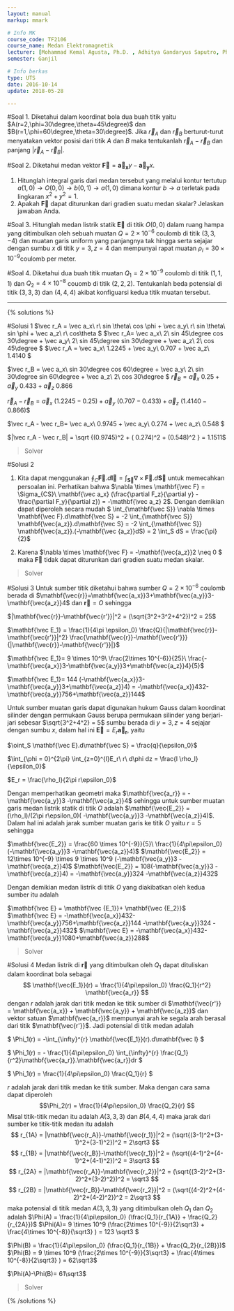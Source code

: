 ```yaml
---
layout: manual
markup: mmark

# Info MK
course_code: TF2106
course_name: Medan Elektromagnetik
lecturer: [Mohammad Kemal Agusta, Ph.D. , Adhitya Gandaryus Saputro, Ph.D.]
semester: Ganjil

# Info berkas
type: UTS
date: 2016-10-14
update: 2018-05-28

---
```

#Soal 1.
Diketahui dalam koordinat bola dua buah titik yaitu $A(r=2,\phi=30\degree,\theta=45\degree)$ dan $B(r=1,\phi=60\degree,\theta=30\degree)$. Jika $\vec r_A$ dan $\vec r_B$ berturut-turut menyatakan vektor posisi dari titik $A$ dan $B$ maka tentukanlah $\vec r_A - \vec r_B$ dan panjang $|\vec r_A - \vec r_B|$.

#Soal 2.
Diketahui medan vektor $\mathbf{\vec F} = \mathbf{\vec a_x}y-\mathbf{\vec a_y}x$.
1. Hitunglah integral garis dari medan tersebut yang melalui kontur tertutup $a(1,0) \rightarrow O(0,0)\rightarrow b(0,1) \rightarrow a(1,0)$ dimana kontur $b\rightarrow a$ terletak pada lingkaran $x^2+y^2=1$.
2. Apakah $\mathbf{\vec F}$ dapat diturunkan dari gradien suatu medan skalar? Jelaskan jawaban Anda.

#Soal 3.
Hitunglah medan listrik statik $\mathbf{\vec E}$ di titik $O(0,0)$ dalam ruang hampa yang ditimbulkan oleh sebuah muatan $Q = 2\times10^{-6}$ coulomb di titik $(3,3,-4)$ dan muatan garis uniform yang panjangnya tak hingga serta sejajar dengan sumbu $x$ di titik $y=3, z=4$ dan mempunyai rapat muatan $\rho_l = 30\times10^{-9}$coulomb per meter.

#Soal 4.
Diketahui dua buah titik muatan $Q_1 = 2\times10^{-9}$ coulomb di titik $(1,1,1)$ dan $Q_2 = 4\times10^{-8}$ couomb di titik $(2,2,2)$. Tentukanlah beda potensial di titik $(3,3,3)$ dan $(4,4,4)$ akibat konfiguarsi kedua titik muatan tersebut.

---
{% solutions %}

#Solusi 1
$\vec r_A = \vec a_x\ r\ sin \theta\ cos \phi + \vec a_y\ r\ sin \theta\ sin \phi + \vec a_z\ r\ cos\theta $
$\vec r_A= \vec a_x\ 2\ sin 45\degree  cos 30\degree + \vec a_y\ 2\ sin 45\degree sin 30\degree + \vec a_z\ 2\ cos 45\degree $
$\vec r_A = \vec a_x\ 1.2245 + \vec a_y\ 0.707 + \vec a_z\ 1.4140 $

$\vec r_B = \vec a_x\ sin 30\degree  cos 60\degree + \vec a_y\ 2\ sin 30\degree sin 60\degree + \vec a_z\ 2\ cos 30\degree $
$\vec r_B = \vec a_x\ 0.25 + \vec a_y\ 0.433 + \vec a_z\ 0.866$

$\vec r_A - \vec r_B = \vec a_x\ (1.2245-0.25) + \vec a_y\ (0.707 - 0.433) + \vec a_z\ (1.4140 - 0.866)$$

$\vec r_A - \vec r_B= \vec a_x\ 0.9745 + \vec a_y\ 0.274 + \vec a_z\ 0.548 $

$|\vec r_A - \vec r_B| = \sqrt {(0.9745)^2 + ( 0.274)^2 + (0.548)^2 } = 1.1511$
> Solver


#Solusi 2
1. Kita dapat menggunakan $\oint_C \mathbf {\vec F}.d\mathbf{\vec l} = \int_{\mathbf{\vec S}} \nabla \times \mathbf{\vec F}.d\mathbf{\vec S}$ untuk memecahkan persoalan ini.
Perhatikan bahwa $\nabla \times \mathbf{\vec F} = \Sigma_{CS}\ \mathbf{\vec a_x} (\frac{\partial F_z}{\partial y} - \frac{\partial F_y}{\partial z}) = -\mathbf{\vec a_z} 2$.
Dengan demikian dapat diperoleh secara mudah
$ \int_{\mathbf{\vec S}} \nabla \times \mathbf{\vec F}.d\mathbf{\vec S} = -2 \int_{\mathbf{\vec S}} \mathbf{\vec{a_z}}.d\mathbf{\vec S} = -2 \int_{\mathbf{\vec S}} \mathbf{\vec{a_z}}.(-\mathbf{\vec {a_z}}dS) = 2 \int_S dS = \frac{\pi}{2}$

2. Karena $\nabla \times \mathbf{\vec F} =  -\mathbf{\vec{a_z}}2 \neq 0 $ maka $\mathbf{\vec{F}}$ tidak dapat diturunkan dari gradien suatu medan skalar.
> Solver

#Solusi 3
Untuk sumber titik diketahui bahwa sumber $Q = 2 \times 10^{-6}$ coulomb berada di $\mathbf{\vec{r}}=\mathbf{\vec{a_x}}3+\mathbf{\vec{a_y}}3-\mathbf{\vec{a_z}}4$ dan $\mathbf{\vec r}=O$ sehingga

$|\mathbf{\vec{r}}-\mathbf{\vec{r'}}|^2 = (\sqrt{3^2+3^2+4^2})^2 = 25$

$\mathbf{\vec E_1} = \frac{1}{4\pi \epsilon_0} \frac{Q}{|\mathbf{\vec{r}}-\mathbf{\vec{r'}}|^2}
\frac{\mathbf{\vec{r}}-\mathbf{\vec{r'}}}{|\mathbf{\vec{r}}-\mathbf{\vec{r'}}|}$

$\mathbf{\vec E_1}= 9 \times 10^9\  \frac{2\times 10^{-6}}{25}\ \frac{-\mathbf{\vec{a_x}}3-\mathbf{\vec{a_y}}3+\mathbf{\vec{a_z}}4}{5}$

$\mathbf{\vec E_1}= 144 (-\mathbf{\vec{a_x}}3-\mathbf{\vec{a_y}}3+\mathbf{\vec{a_z}}4) = -\mathbf{\vec{a_x}}432-\mathbf{\vec{a_y}}756+\mathbf{\vec{a_z}}144$

Untuk sumber muatan garis dapat digunakan hukum Gauss dalam koordinat silinder dengan permukaan Gauss berupa permukaan silinder yang berjari-jari sebesar $\sqrt{3^2+4^2} = 5$ sumbu berada di $y=3,z=4$ sejajar dengan sumbu $x$, dalam hal ini $\mathbf{\vec E} = E_r \mathbf{\vec a_r}$, yaitu

$\oint_S \mathbf{\vec E}.d\mathbf{\vec S} = \frac{q}{\epsilon_0}$

$\int_{\phi = 0}^{2\pi} \int_{z=0}^{l}E_r\ r\ d\phi dz = \frac{l \rho_l}{\epsilon_0}$

$E_r = \frac{\rho_l}{2\pi r\epsilon_0}$

Dengan memperhatikan geometri maka $\mathbf{\vec{a_r}} = -\mathbf{\vec{a_y}}3 -\mathbf{\vec{a_z}}4$ sehingga untuk sumber muatan garis medan listrik statik di titik $O$ adalah $\mathbf{\vec{E_2}} = (\rho_l)/(2\pi r\epsilon_0)( -\mathbf{\vec{a_y}}3 -\mathbf{\vec{a_z}}4)$. Dalam hal ini adalah jarak sumber muatan garis ke titik $O$ yaitu $r=5$ sehingga

$\mathbf{\vec{E_2}} = \frac{60 \times 10^{-9}}{5}\ \frac{1}{4\pi\epsilon_0}(-\mathbf{\vec{a_y}}3 -\mathbf{\vec{a_z}}4)$
$\mathbf{\vec{E_2}} = 12\times 10^{-9} \times 9 \times 10^9 (-\mathbf{\vec{a_y}}3 -\mathbf{\vec{a_z}}4)$
$\mathbf{\vec{E_2}} = 108(-\mathbf{\vec{a_y}}3 -\mathbf{\vec{a_z}}4) = -\mathbf{\vec{a_y}}324 -\mathbf{\vec{a_z}}432$

Dengan demikian medan listrik di titik $O$ yang diakibatkan oleh kedua sumber itu adalah

$\mathbf{\vec E} = \mathbf{\vec {E_1}}+
\mathbf{\vec {E_2}}$
$\mathbf{\vec E} = -\mathbf{\vec{a_x}}432-\mathbf{\vec{a_y}}756+\mathbf{\vec{a_z}}144 -\mathbf{\vec{a_y}}324 -\mathbf{\vec{a_z}}432$
$\mathbf{\vec E} = -\mathbf{\vec{a_x}}432-\mathbf{\vec{a_y}}1080+\mathbf{\vec{a_z}}288$
> Solver

#Solusi 4
Medan listrik di $\mathbf{\vec r}$ yang ditimbulkan oleh $Q_1$ dapat dituliskan dalam koordinat bola sebagai
$$ \mathbf{\vec{E_1}}(r) = \frac{1}{4\pi\epsilon_0} \frac{Q_1}{r^2} \mathbf{\vec{a_r}} $$
dengan $r$ adalah jarak dari titik medan ke titik sumber di $\mathbf{\vec{r'}} = \mathbf{\vec{a_x}} + \mathbf{\vec{a_y}} + \mathbf{\vec{a_z}}$ dan vektor satuan $\mathbf{\vec{a_r}}$ mempunyai arah ke segala arah berasal dari titik $\mathbf{\vec{r'}}$. Jadi potensial di titik medan adalah

$ \Phi_1(r) = -\int_{\infty}^{r} \mathbf{\vec{E_1}}(r).d\mathbf{\vec l} $

$ \Phi_1(r) = - \frac{1}{4\pi\epsilon_0} \int_{\infty}^{r} \frac{Q_1}{r^2}\mathbf{\vec{a_r}}.\mathbf{\vec{a_r}}dr $

$ \Phi_1(r) = \frac{1}{4\pi\epsilon_0} \frac{Q_1}{r} $

$r$ adalah jarak dari titik medan ke titik sumber. Maka dengan cara sama dapat diperoleh
$$\Phi_2(r) = \frac{1}{4\pi\epsilon_0} \frac{Q_2}{r}
$$
Misal titik-titik medan itu adalah $A(3,3,3)$ dan $B(4,4,4)$ maka jarak dari sumber ke titik-titik medan itu adalah
$$
r_{1A} = |\mathbf{\vec{r_A}}-\mathbf{\vec{r_1}}|^2 = (\sqrt{(3-1)^2+(3-1)^2+(3-1)^2})^2 = 2\sqrt3
$$
$$
r_{1B} = |\mathbf{\vec{r_B}}-\mathbf{\vec{r_1}}|^2 = (\sqrt{(4-1)^2+(4-1)^2+(4-1)^2})^2 = 3\sqrt3
$$
$$
r_{2A} = |\mathbf{\vec{r_A}}-\mathbf{\vec{r_2}}|^2 = (\sqrt{(3-2)^2+(3-2)^2+(3-2)^2})^2 = \sqrt3
$$
$$
r_{2B} = |\mathbf{\vec{r_B}}-\mathbf{\vec{r_2}}|^2 = (\sqrt{(4-2)^2+(4-2)^2+(4-2)^2})^2 = 2\sqrt3
$$
maka potensial di titik medan $A(3,3,3)$ yang ditimbulkan oleh $Q_1$ dan $Q_2$ adalah
$\Phi(A) = \frac{1}{4\pi\epsilon_0}
(\frac{Q_1}{r_{1A}} + \frac{Q_2}{r_{2A}})$
$\Phi(A)= 9 \times 10^9 (\frac{2\times 10^{-9}}{2\sqrt3} + \frac{4\times 10^{-8}}{\sqrt3} ) = 123 \sqrt3 $

$\Phi(B) = \frac{1}{4\pi\epsilon_0}
(\frac{Q_1}{r_{1B}} + \frac{Q_2}{r_{2B}})$
$\Phi(B) = 9 \times 10^9 (\frac{2\times 10^{-9}}{3\sqrt3} + \frac{4\times 10^{-8}}{2\sqrt3} ) = 62\sqrt3$

$\Phi(A)-\Phi(B)= 61\sqrt3$
> Solver

{% /solutions %}

